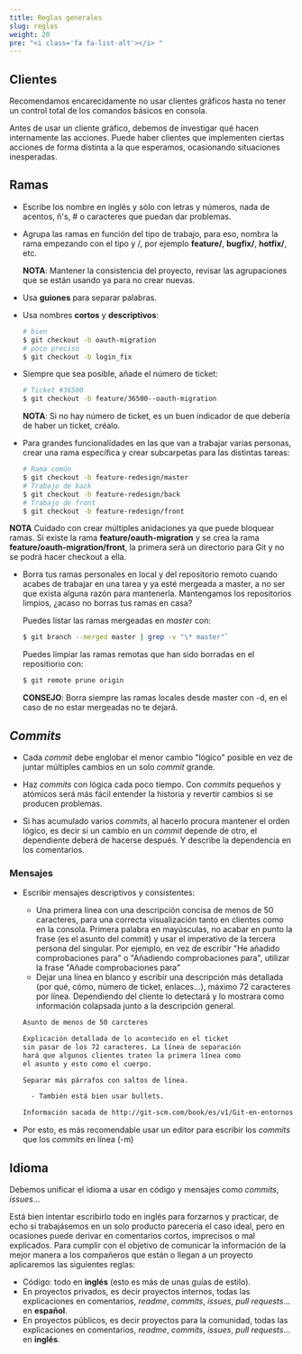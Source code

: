 ```yaml
---
title: Reglas generales
slug: reglas
weight: 20
pre: "<i class='fa fa-list-alt'></i> "
---
```


## Clientes

Recomendamos encarecidamente no usar clientes gráficos hasta no tener un control total de los comandos básicos en consola.

Antes de usar un cliente gráfico, debemos de investigar qué hacen internamente las acciones. Puede haber clientes que implementen ciertas acciones de forma distinta a la que esperamos, ocasionando situaciones inesperadas.

## Ramas

* Escribe los nombre en inglés y sólo con letras y números, nada de acentos, ñ's, # o caracteres que puedan dar problemas.

* Agrupa las ramas en función del tipo de trabajo, para eso, nombra la rama empezando con el tipo y /, por ejemplo **feature/**, **bugfix/**, **hotfix/**, etc.

  **NOTA**: Mantener la consistencia del proyecto, revisar las agrupaciones que se están usando ya para no crear nuevas.

* Usa **guiones** para separar palabras.

* Usa nombres **cortos** y **descriptivos**:

  ```bash
  # bien
  $ git checkout -b oauth-migration
  # poco preciso
  $ git checkout -b login_fix
  ```

* Siempre que sea posible, añade el número de ticket:

  ```bash
  # Ticket #36500
  $ git checkout -b feature/36500--oauth-migration
  ```

  **NOTA**: Si no hay número de ticket, es un buen indicador de que debería de haber un ticket, créalo.

* Para grandes funcionalidades en las que van a trabajar varias personas, crear una rama específica y crear subcarpetas para las distintas tareas:

  ```bash
  # Rama común
  $ git checkout -b feature-redesign/master
  # Trabajo de back
  $ git checkout -b feature-redesign/back
  # Trabajo de front
  $ git checkout -b feature-redesign/front
  ```

 **NOTA** Cuidado con crear múltiples anidaciones ya que puede bloquear ramas. Si existe la rama **feature/oauth-migration** y se crea la rama **feature/oauth-migration/front**, la primera será un directorio para Git y no se podrá hacer checkout a ella.

* Borra tus ramas personales en local y del repositorio remoto cuando acabes de trabajar en una tarea y ya esté mergeada a master, a no ser que exista alguna razón para mantenerla. Mantengamos los repositorios limpios, ¿acaso no borras tus ramas en casa?

	Puedes listar las ramas mergeadas en _master_ con:

  ```bash
  $ git branch --merged master | grep -v "\* master"`
  ```

  Puedes limpiar las ramas remotas que han sido borradas en el repositiorio con:

  ```bash
  $ git remote prune origin
  ```

  **CONSEJO**: Borra siempre las ramas locales desde master con -d, en el caso de no estar mergeadas no te dejará.

## _Commits_

* Cada _commit_ debe englobar el menor cambio "lógico" posible en vez de juntar múltiples cambios en un solo _commit_ grande.

* Haz _commits_ con lógica cada poco tiempo. Con _commits_ pequeños y atómicos será más fácil entender la historia y revertir cambios si se producen problemas.

* Si has acumulado varios _commits_, al hacerlo procura mantener el orden lógico, es decir si un cambio en un _commit_ depende de otro, el dependiente deberá de hacerse después. Y describe la dependencia en los comentarios.

### Mensajes

* Escribir mensajes descriptivos y consistentes:
  * Una primera línea con una descripción concisa de menos de 50 caracteres, para una correcta visualización tanto en clientes como en la consola. Primera palabra en mayúsculas, no acabar en punto la frase (es el asunto del commit) y usar el imperativo de la tercera persona del singular. Por ejemplo, en vez de escribir "He añadido comprobaciones para" o "Añadiendo comprobaciones para", utilizar la frase "Añade comprobaciones para"
  * Dejar una línea en blanco y escribir una descripción más detallada (por qué, cómo, número de ticket, enlaces...), máximo 72 caracteres por línea. Dependiendo del cliente lo detectará y lo mostrara como información colapsada junto a la descripción general.

  ```bash
  Asunto de menos de 50 carcteres

  Explicación detallada de lo acontecido en el ticket
  sin pasar de los 72 caracteres. La línea de separación
  hará que algunos clientes traten la primera línea como
  el asunto y esto como el cuerpo.

  Separar más párrafos con saltos de línea.

    - También está bien usar bullets.

  Información sacada de http://git-scm.com/book/es/v1/Git-en-entornos-distribuidos-Contribuyendo-a-un-proyecto
  ```
* Por esto, es más recomendable usar un editor para escribir los _commits_ que los _commits_ en línea (-m)

## Idioma

Debemos unificar el idioma a usar en código y mensajes como _commits_, _issues_...

Está bien intentar escribirlo todo en inglés para forzarnos y practicar, de echo si trabajásemos en un solo producto parecería el caso ideal, pero en ocasiones puede derivar en comentarios cortos, imprecisos o mal explicados. Para cumplir con el objetivo de comunicar la información de la mejor manera a los compañeros que están o llegan a un proyecto aplicaremos las siguientes reglas:

* Código: todo en **inglés** (esto es más de unas guías de estilo).
* En proyectos privados, es decir proyectos internos, todas las explicaciones en comentarios, _readme_, _commits_, _issues_, _pull requests_... en **español**.
* En proyectos públicos, es decir proyectos para la comunidad, todas las explicaciones en comentarios, _readme_, _commits_, _issues_, _pull requests_... en **inglés**.
